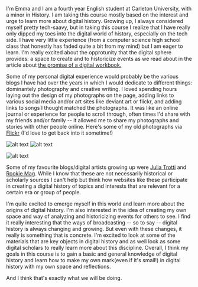I'm Emma and I am a fourth year English student at Carleton University, with a minor in History. I am taking this course mostly based on the interest and urge to learn more about digital history. Growing up, I always considered myself pretty tech-saavy, but in taking this course I realize that I have really only dipped my toes into the digital world of history, especially on the tech side. I have very little experience (from a computer science high school class that honestly has faded quite a bit from my mind) but I am eager to learn. I'm really excited about the opprotunity that the digital sphere provides: a space to create and to historicize events as we read about in the article about [the promise of a digital workbook. ](http://wcm1.web.rice.edu/open-notebook-history.html "Google's Homepage")

Some of my personal digital experience would probably be the various blogs I have had over the years in which I would dedicate to different things: dominantely photography and creative writing. I loved spending hours laying out the design of my photographs on the page, adding links to various social media and/or art sites like deviant art or flickr, and adding links to songs I thought matched the photographs. It was like an online journal or experience for people to scroll through, often times I'd share with my friends and/or family -- it allowed me to share my photographs and stories with other people online. 
Here's some of my old photographs via [Flickr](https://www.flickr.com "Flickr") (I'd love to get back into it sometime!)

![alt text](https://c1.staticflickr.com/9/8480/8165447611_1b9b4402c8_c.jpg "Logo Title Text 1")
![alt text](https://c2.staticflickr.com/8/7125/8165447961_03466c6949_c.jpg "Logo Title Text 1")

![alt text](https://c2.staticflickr.com/8/7262/8165481812_9aca31d448_c.jpg "Logo Title Text 1")

Some of my favourite blogs/digital artists growing up were [Julia Trotti](http://blog.juliatrotti.com ) and [Rookie Mag](http://www.rookiemag.com/). While I know that these are not necessarily historical or scholarly sources I can't help but think how websites like these participate in creating a digital history of topics and interests that are relevant for a certain era or group of people. 

 I'm quite excited to emerge myself in this world and learn more about the origins of digital history. I'm also interested in the idea of creating my own space and way of analyzing and historicizing events for others to see. 
 I find it really interesting that the ways of broadcasting -- so to say -- digital history is always changing and growing. But even with these changes, it really is something that is concrete. I'm excited to look at some of the materials that are key objects in digital history and as well look as some digital scholars to really learn more about this discipline. 
Overall, I think my goals in this course is to gain a basic and general knowledge of digital history and learn how to make my own mark(even if it's small!) in digital history with my own space and reflections. 

And I think that's exactly what we will be doing. 
